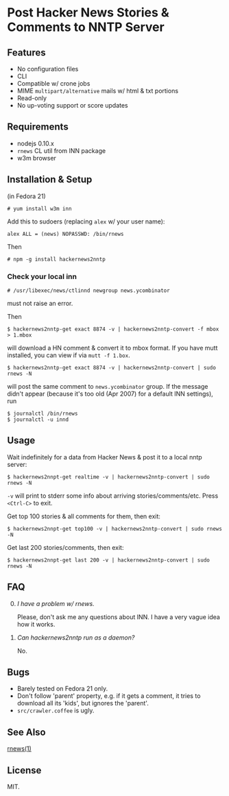 # Post Hacker News Stories & Comments to NNTP Server

## Features

* No configuration files
* CLI
* Compatible w/ crone jobs
* MIME `multipart/alternative` mails w/ html & txt portions
* Read-only
* No up-voting support or score updates


## Requirements

* nodejs 0.10.x
* `rnews` CL util from INN package
* w3m browser


## Installation & Setup

(in Fedora 21)

	# yum install w3m inn

Add this to sudoers (replacing `alex` w/ your user name):

	alex ALL = (news) NOPASSWD: /bin/rnews

Then

	# npm -g install hackernews2nntp


### Check your local inn

	# /usr/libexec/news/ctlinnd newgroup news.ycombinator

must not raise an error.

Then

	$ hackernews2nntp-get exact 8874 -v | hackernews2nntp-convert -f mbox > 1.mbox

will download a HN comment & convert it to mbox format. If you have mutt
installed, you can view if via `mutt -f 1.box`.

	$ hackernews2nntp-get exact 8874 -v | hackernews2nntp-convert | sudo rnews -N

will post the same comment to `news.ycombinator` group. If the message
didn't appear (because it's too old (Apr 2007) for a default INN
settings), run

	$ journalctl /bin/rnews
	$ journalctl -u innd


## Usage

Wait indefinitely for a data from Hacker News & post it to a local nntp
server:

	$ hackernews2nnpt-get realtime -v | hackernews2nntp-convert | sudo rnews -N

`-v` will print to stderr some info about arriving stories/comments/etc.
Press `<Ctrl-C>` to exit.

Get top 100 stories & all comments for them, then exit:

	$ hackernews2nnpt-get top100 -v | hackernews2nntp-convert | sudo rnews -N

Get last 200 stories/comments, then exit:

	$ hackernews2nnpt-get last 200 -v | hackernews2nntp-convert | sudo rnews -N


## FAQ

0. _I have a problem w/ rnews._

	Please, don't ask me any questions about INN. I have a very vague
	idea how it works.

1. _Can hackernews2nntp run as a daemon?_

	No.


## Bugs

* Barely tested on Fedora 21 only.
* Don't follow 'parent' property, e.g. if it gets a comment, it tries to
  download all its 'kids', but ignores the 'parent'.
* `src/crawler.coffee` is ugly.


## See Also

[rnews(1)](http://www.eyrie.org/~eagle/software/inn/docs/rnews.html)


## License

MIT.
